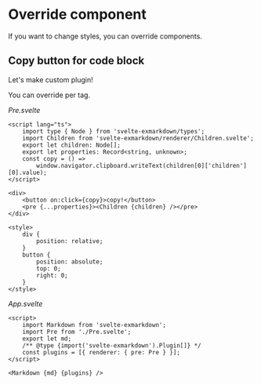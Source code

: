 # Override component

If you want to change styles, you can override components.

## Copy button for code block

Let's make custom plugin!

You can override per tag.

_Pre.svelte_

```svelte
<script lang="ts">
	import type { Node } from 'svelte-exmarkdown/types';
	import Children from 'svelte-exmarkdown/renderer/Children.svelte';
	export let children: Node[];
	export let properties: Record<string, unknown>;
	const copy = () =>
		window.navigator.clipboard.writeText(children[0]['children'][0].value);
</script>

<div>
	<button on:click={copy}>copy!</button>
	<pre {...properties}><Children {children} /></pre>
</div>

<style>
	div {
		position: relative;
	}
	button {
		position: absolute;
		top: 0;
		right: 0;
	}
</style>
```

_App.svelte_

```svelte
<script>
	import Markdown from 'svelte-exmarkdown';
	import Pre from './Pre.svelte';
	export let md;
	/** @type {import('svelte-exmarkdown').Plugin[]} */
	const plugins = [{ renderer: { pre: Pre } }];
</script>

<Markdown {md} {plugins} />
```

